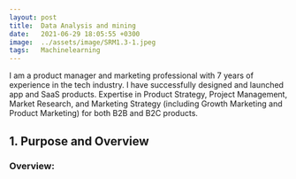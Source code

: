 ```yaml
---
layout: post
title:  Data Analysis and mining
date:   2021-06-29 18:05:55 +0300
image:  ../assets/image/SRM1.3-1.jpeg
tags:   Machinelearning
---
```


I am a product manager and marketing professional with 7 years of experience in the tech industry. I have successfully designed and launched app and SaaS products. Expertise in Product Strategy, Project Management, Market Research, and Marketing Strategy (including Growth Marketing and Product Marketing) for both B2B and B2C products.

## **1. Purpose and Overview**

### **Overview:**

